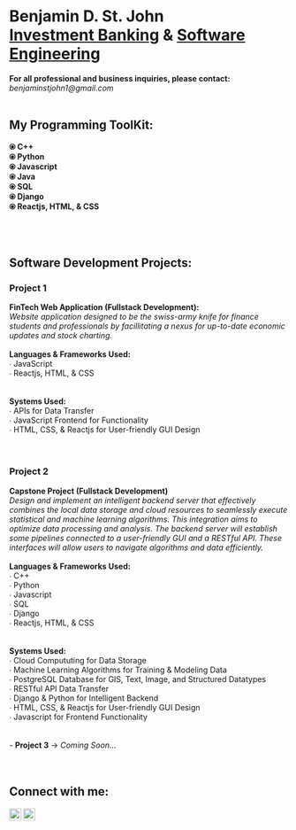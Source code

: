 <h1>Benjamin D. St. John<br>
<a href="https://github.com/sanctusjack">Investment Banking</a> & <a href="https://www.linkedin.com/in/benjamin-st-john-353a85278/">Software Engineering</a></h1>
<p1><b>For all professional and business inquiries, please contact:</b><i> benjaminstjohn1@gmail.com</i></p1>
<br>
<br>
<h2>My Programming ToolKit:</h2><b>
    ⦿ C++ <br>
    ⦿ Python <br>
    ⦿ Javascript <br>
    ⦿ Java  <br>
    ⦿ SQL <br>
    ⦿ Django <br>
    ⦿ Reactjs, HTML, & CSS </b><br>
<br>
<br>
<br>
<h2>Software Development Projects:</h2>
<h3>Project 1</h3>
<b>FinTech Web Application (Fullstack Development):</b><br>
<i>Website application designed to be the swiss-army knife for finance students and professionals by facillitating a nexus for up-to-date economic updates and stock charting.
</i>
<br>
<br>
<b>Languages & Frameworks Used:</b><br>
  ∙ JavaScript <br>
  ∙ Reactjs, HTML, & CSS 
  <br>
  <br>
  <br>
  <b>Systems Used:</b><br>
    ∙ APIs for Data Transfer <br>
    ∙ JavaScript Frontend for Functionality <br>
    ∙ HTML, CSS, & Reactjs for User-friendly GUI Design <br>
<br>
<br>
<h3>Project 2</h3>
<b>Capstone Project (Fullstack Development)</b><br>
 <i>Design and implement an intelligent backend server that effectively combines the local data storage and cloud resources to seamlessly execute statistical and machine learning algorithms. This integration aims to optimize data processing and analysis. The backend server will establish some pipelines connected to a user-friendly GUI and a RESTful API. These interfaces will allow users to navigate algorithms and data efficiently.</i>
 <br>
 <br>
 <b>Languages & Frameworks Used:</b><br>
  ∙ C++ <br>
  ∙ Python <br>
  ∙ Javascript <br>
  ∙ SQL <br>
  ∙ Django <br>
  ∙ Reactjs, HTML, & CSS 
  <br>
  <br>
  <br>
  <b>Systems Used:</b><br>
    ∙ Cloud Compututing for Data Storage <br>
    ∙ Machine Learning Algorithms for Training & Modeling Data <br>
    ∙ PostgreSQL Database for GIS, Text, Image, and Structured Datatypes <br>
    ∙ RESTful API Data Transfer <br>
    ∙ Django & Python for Intelligent Backend <br>
    ∙ HTML, CSS, & Reactjs for User-friendly GUI Design <br>
    ∙ Javascript for Frontend Functionality <br>
<br>
<br>
- <b>Project 3</b>
  → <i>Coming Soon...</i>
<br>
<br>
<br>
<h2>Connect with me:</h2>


[<img align="left" alt="BenQuant | LinkedIn" width="22px" src="https://cdn.jsdelivr.net/npm/simple-icons@v3/icons/linkedin.svg" />][linkedin]
[<img align="left" alt="BenQuant | Instagram" width="22px" src="https://cdn.jsdelivr.net/npm/simple-icons@v3/icons/instagram.svg" />][instagram]

[instagram]: https://www.instagram.com/benstjohnn/
[linkedin]: https://www.linkedin.com/in/benjamin-st-john-353a85278/
